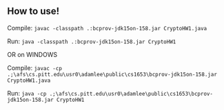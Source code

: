 ## How to use!

Compile: `javac -classpath .:bcprov-jdk15on-158.jar CryptoHW1.java`

Run: `java -classpath .:bcprov-jdk15on-158.jar CryptoHW1`

OR on WINDOWS

Compile: `javac -cp .;\afs\cs.pitt.edu\usr0\adamlee\public\cs1653\bcprov-jdk15on-158.jar CryptoHW1.java`


Run: `java -cp .;\afs\cs.pitt.edu\usr0\adamlee\public\cs1653\bcprov-jdk15on-158.jar CryptoHW1`